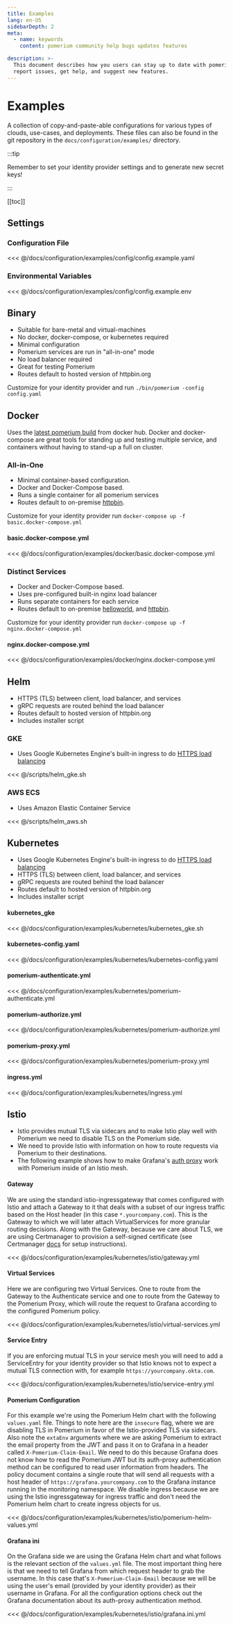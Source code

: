 ```yaml
---
title: Examples
lang: en-US
sidebarDepth: 2
meta:
  - name: keywords
    content: pomerium community help bugs updates features

description: >-
  This document describes how you users can stay up to date with pomerium,
  report issues, get help, and suggest new features.
---
```


# Examples

A collection of copy-and-paste-able configurations for various types of clouds, use-cases, and deployments. These files can also be found in the git repository in the `docs/configuration/examples/` directory.

:::tip

Remember to set your identity provider settings and to generate new secret keys!

:::

[[toc]]

## Settings

### Configuration File

<<< @/docs/configuration/examples/config/config.example.yaml

### Environmental Variables

<<< @/docs/configuration/examples/config/config.example.env

## Binary

- Suitable for bare-metal and virtual-machines
- No docker, docker-compose, or kubernetes required
- Minimal configuration
- Pomerium services are run in "all-in-one" mode
- No load balancer required
- Great for testing Pomerium
- Routes default to hosted version of httpbin.org

Customize for your identity provider and run `./bin/pomerium -config config.yaml`

## Docker

Uses the [latest pomerium build](https://hub.docker.com/r/pomerium/pomerium) from docker hub. Docker and docker-compose are great tools for standing up and testing multiple service, and containers without having to stand-up a full on cluster.

### All-in-One

- Minimal container-based configuration.
- Docker and Docker-Compose based.
- Runs a single container for all pomerium services
- Routes default to on-premise [httpbin].

Customize for your identity provider run `docker-compose up -f basic.docker-compose.yml`

#### basic.docker-compose.yml

<<< @/docs/configuration/examples/docker/basic.docker-compose.yml

### Distinct Services

- Docker and Docker-Compose based.
- Uses pre-configured built-in nginx load balancer
- Runs separate containers for each service
- Routes default to on-premise [helloworld], and [httpbin].

Customize for your identity provider run `docker-compose up -f nginx.docker-compose.yml`

#### nginx.docker-compose.yml

<<< @/docs/configuration/examples/docker/nginx.docker-compose.yml

## Helm

- HTTPS (TLS) between client, load balancer, and services
- gRPC requests are routed behind the load balancer
- Routes default to hosted version of httpbin.org
- Includes installer script

### GKE

- Uses Google Kubernetes Engine's built-in ingress to do [HTTPS load balancing]

<<< @/scripts/helm_gke.sh

### AWS ECS

- Uses Amazon Elastic Container Service

<<< @/scripts/helm_aws.sh

## Kubernetes

- Uses Google Kubernetes Engine's built-in ingress to do [HTTPS load balancing]
- HTTPS (TLS) between client, load balancer, and services
- gRPC requests are routed behind the load balancer
- Routes default to hosted version of httpbin.org
- Includes installer script

#### kubernetes_gke

<<< @/docs/configuration/examples/kubernetes/kubernetes_gke.sh

#### kubernetes-config.yaml

<<< @/docs/configuration/examples/kubernetes/kubernetes-config.yaml

#### pomerium-authenticate.yml

<<< @/docs/configuration/examples/kubernetes/pomerium-authenticate.yml

#### pomerium-authorize.yml

<<< @/docs/configuration/examples/kubernetes/pomerium-authorize.yml

#### pomerium-proxy.yml

<<< @/docs/configuration/examples/kubernetes/pomerium-proxy.yml

#### ingress.yml

<<< @/docs/configuration/examples/kubernetes/ingress.yml

[helloworld]: https://hub.docker.com/r/tutum/hello-world
[httpbin]: https://httpbin.org/
[https load balancing]: https://cloud.google.com/kubernetes-engine/docs/concepts/ingress

## Istio

[istio]: https://github.com/istio/istio
[certmanager]: https://github.com/jetstack/cert-manager
[grafana]: https://github.com/grafana/grafana

- Istio provides mutual TLS via sidecars and to make Istio play well with Pomerium we need to disable TLS on the Pomerium side.
- We need to provide Istio with information on how to route requests via Pomerium to their destinations.
- The following example shows how to make Grafana's [auth proxy](https://grafana.com/docs/grafana/latest/auth/auth-proxy) work with Pomerium inside of an Istio mesh.

#### Gateway

We are using the standard istio-ingressgateway that comes configured with Istio and attach a Gateway to it that deals with a subset of our ingress traffic based on the Host header (in this case `*.yourcompany.com`). This is the Gateway to which we will later attach VirtualServices for more granular routing decisions. Along with the Gateway, because we care about TLS, we are using Certmanager to provision a self-signed certificate (see Certmanager [docs](https://cert-manager.io/docs) for setup instructions).

<<< @/docs/configuration/examples/kubernetes/istio/gateway.yml

#### Virtual Services

Here we are configuring two Virtual Services. One to route from the Gateway to the Authenticate service and one to route from the Gateway to the Pomerium Proxy, which will route the request to Grafana according to the configured Pomerium policy.

<<< @/docs/configuration/examples/kubernetes/istio/virtual-services.yml

#### Service Entry

If you are enforcing mutual TLS in your service mesh you will need to add a ServiceEntry for your identity provider so that Istio knows not to expect a mutual TLS connection with, for example `https://yourcompany.okta.com`.

<<< @/docs/configuration/examples/kubernetes/istio/service-entry.yml

#### Pomerium Configuration

For this example we're using the Pomerium Helm chart with the following `values.yaml` file. Things to note here are the `insecure` flag, where we are disabling TLS in Pomerium in favor of the Istio-provided TLS via sidecars. Also note the `extaEnv` arguments where we are asking Pomerium to extract the email property from the JWT and pass it on to Grafana in a header called `X-Pomerium-Claim-Email`. We need to do this because Grafana does not know how to read the Pomerium JWT but its auth-proxy authentication method can be configured to read user information from headers. The policy document contains a single route that will send all requests with a host header of `https://grafana.yourcompany.com` to the Grafana instance running in the monitoring namespace. We disable ingress because we are using the Istio ingressgateway for ingress traffic and don't need the Pomerium helm chart to create ingress objects for us.

<<< @/docs/configuration/examples/kubernetes/istio/pomerium-helm-values.yml

#### Grafana ini

On the Grafana side we are using the Grafana Helm chart and what follows is the relevant section of the `values.yml` file. The most important thing here is that we need to tell Grafana from which request header to grab the username. In this case that's `X-Pomerium-Claim-Email` because we will be using the user's email (provided by your identity provider) as their username in Grafana. For all the configuration options check out the Grafana documentation about its auth-proxy authentication method.

<<< @/docs/configuration/examples/kubernetes/istio/grafana.ini.yml
